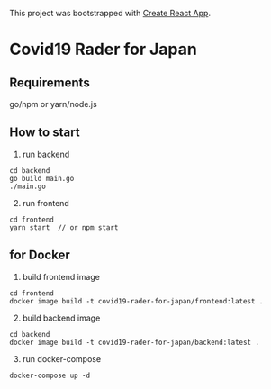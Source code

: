 This project was bootstrapped with [Create React App](https://github.com/facebook/create-react-app).

# Covid19 Rader for Japan

## Requirements
go/npm or yarn/node.js

## How to start

1. run backend
```
cd backend
go build main.go
./main.go
```

2. run frontend
```
cd frontend
yarn start  // or npm start
```

## for Docker

1. build frontend image

```
cd frontend
docker image build -t covid19-rader-for-japan/frontend:latest .
```

2. build backend image 

```
cd backend
docker image build -t covid19-rader-for-japan/backend:latest .
```

3. run docker-compose

```
docker-compose up -d
```
